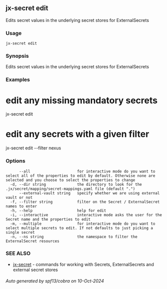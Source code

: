 ## jx-secret edit

Edits secret values in the underlying secret stores for ExternalSecrets

### Usage

```
jx-secret edit
```

### Synopsis

Edits secret values in the underlying secret stores for ExternalSecrets

### Examples

  # edit any missing mandatory secrets
  jx-secret edit
  
  # edit any secrets with a given filter
  jx-secret edit --filter nexus

### Options

```
      --all                     for interactive mode do you want to select all of the properties to edit by default. Otherwise none are selected and you choose to select the properties to change
  -d, --dir string              the directory to look for the .jx/secret/mapping/secret-mappings.yaml file (default ".")
      --external-vault string   specify whether we are using external vault or not
  -f, --filter string           filter on the Secret / ExternalSecret names to enter
  -h, --help                    help for edit
  -i, --interactive             interactive mode asks the user for the Secret name and the properties to edit
  -m, --multiple                for interactive mode do you want to select multiple secrets to edit. If not defaults to just picking a single secret
  -n, --ns string               the namespace to filter the ExternalSecret resources
```

### SEE ALSO

* [jx-secret](jx-secret.md)	 - commands for working with Secrets, ExternalSecrets and external secret stores

###### Auto generated by spf13/cobra on 10-Oct-2024

